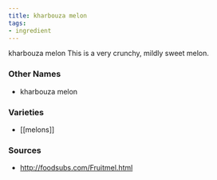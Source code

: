 ```yaml
---
title: kharbouza melon
tags:
- ingredient
---
```

kharbouza melon This is a very crunchy, mildly sweet melon.

### Other Names

* kharbouza melon

### Varieties

* [[melons]]

### Sources
* http://foodsubs.com/Fruitmel.html
